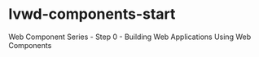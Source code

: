 # lvwd-components-start
Web Component Series - Step 0 - Building Web Applications Using Web Components
